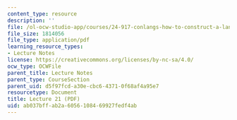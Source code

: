 ```yaml
---
content_type: resource
description: ''
file: /ol-ocw-studio-app/courses/24-917-conlangs-how-to-construct-a-language-fall-2018/ab037bffab2a6056108469927fedf4ab_MIT24_917f18_lec21_kin_terms.pdf
file_size: 1814056
file_type: application/pdf
learning_resource_types:
- Lecture Notes
license: https://creativecommons.org/licenses/by-nc-sa/4.0/
ocw_type: OCWFile
parent_title: Lecture Notes
parent_type: CourseSection
parent_uid: d5f97fcd-a30e-cbc6-4371-0f68af4a95e7
resourcetype: Document
title: Lecture 21 (PDF)
uid: ab037bff-ab2a-6056-1084-69927fedf4ab
---
```

